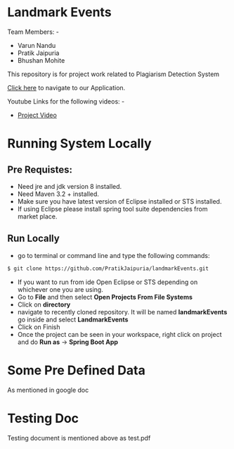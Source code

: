 # Landmark Events

Team Members: -

- Varun Nandu
- Pratik Jaipuria
- Bhushan Mohite

This repository is for project work related to Plagiarism Detection System

[Click here]() to navigate to our Application.

Youtube Links for the following videos: - 

- [Project Video]()


# Running System Locally

## Pre Requistes:

- Need jre and jdk version 8 installed.
- Need Maven 3.2 + installed. 
- Make sure you have latest version of Eclipse installed or STS installed.
- If using Eclipse please install spring tool suite dependencies from market place.

## Run Locally

- go to terminal or command line and type the following commands:
```sh
$ git clone https://github.com/PratikJaipuria/landmarkEvents.git
```
- If you want to run from ide Open Eclipse or STS depending on whichever one you are using.
- Go to **File** and then select **Open Projects From File Systems**
- Click on **directory**
- navigate to recently cloned repository. It will be named **landmarkEvents** go inside and select **LandmarkEvents**
- Click on Finish
- Once the project can be seen in your workspace, right click on project and do **Run as** -> **Spring Boot App**


# Some Pre Defined Data

As mentioned in google doc

# Testing Doc

Testing document is mentioned above as test.pdf



